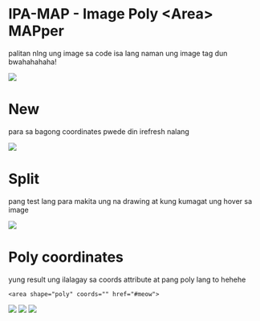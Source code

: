# IPA-MAP - Image Poly &lt;Area&gt; MAPper

palitan nlng ung image sa code isa lang naman ung image tag dun bwahahahaha!

<img src="https://raw.githubusercontent.com/theykneel/IPA-MAP/master/screenshots/img-tag.png">

# New

para sa bagong coordinates pwede din irefresh nalang

<img src="https://raw.githubusercontent.com/theykneel/IPA-MAP/master/screenshots/new-button-result.png">

# Split

pang test lang para makita ung na drawing at kung kumagat ung hover sa image
	
<img src="https://raw.githubusercontent.com/theykneel/IPA-MAP/master/screenshots/split.png">

# Poly coordinates

yung result ung ilalagay sa coords attribute at pang poly lang to hehehe
	
	<area shape="poly" coords="" href="#meow">

<img src="https://raw.githubusercontent.com/theykneel/IPA-MAP/master/screenshots/select-coord-example.png">
<img src="https://raw.githubusercontent.com/theykneel/IPA-MAP/master/screenshots/poly-coord-result.png">
<img src="https://raw.githubusercontent.com/theykneel/IPA-MAP/master/screenshots/map-area-tag.png">
